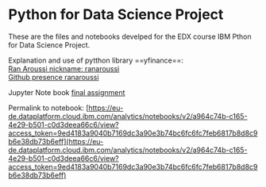 # Python for Data Science Project

These are the files and notebooks develped for the EDX course IBM Pthon for Data Science Project.
   
 Explanation and use of pytthon library ==yfinance==: <br>
[Ran Aroussi  nickname: ranaroussi](https://aroussi.com/post/python-yahoo-finance) <br>
 [Github presence ranaroussi](https://github.com/ranaroussi)


Jupyter Note book [final assignment](https://cf-courses-data.s3.us.cloud-object-storage.appdomain.cloud/IBMDeveloperSkillsNetwork-PY0220EN-SkillsNetwork/labs/project/Final%20Assignment.ipynb)

Permalink to notebook: [https://eu-de.dataplatform.cloud.ibm.com/analytics/notebooks/v2/a964c74b-c165-4e29-b501-c0d3deea66c6/view?access_token=9ed4183a9040b7169dc3a90e3b74bc6fc6fc7feb6817b8d8c9b6e38db73b6eff](https://eu-de.dataplatform.cloud.ibm.com/analytics/notebooks/v2/a964c74b-c165-4e29-b501-c0d3deea66c6/view?access_token=9ed4183a9040b7169dc3a90e3b74bc6fc6fc7feb6817b8d8c9b6e38db73b6eff)